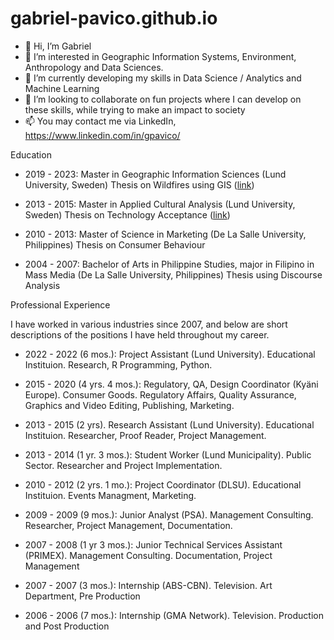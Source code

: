 # gabriel-pavico.github.io
- 👋 Hi, I’m Gabriel
- 👀 I’m interested in Geographic Information Systems, Environment, Anthropology and Data Sciences.
- 🌱 I’m currently developing my skills in Data Science / Analytics and Machine Learning
- 💞️ I’m looking to collaborate on fun projects where I can develop on these skills, while trying to make an impact to society
- 📫 You may contact me via LinkedIn, https://www.linkedin.com/in/gpavico/

Education

- 2019 - 2023: Master in Geographic Information Sciences (Lund University, Sweden)
Thesis on Wildfires using GIS (<a href='https://lup.lub.lu.se/student-papers/search/publication/9106803'>link</a>)

- 2013 - 2015: Master in Applied Cultural Analysis (Lund University, Sweden)
Thesis on Technology Acceptance (<a href='https://lup.lub.lu.se/student-papers/search/publication/5368539'>link</a>)

- 2010 - 2013: Master of Science in Marketing (De La Salle University, Philippines)
Thesis on Consumer Behaviour

- 2004 - 2007: Bachelor of Arts in Philippine Studies, major in Filipino in Mass Media (De La Salle University, Philippines)
Thesis using Discourse Analysis

Professional Experience

I have worked in various industries since 2007, and below are short descriptions of the positions I have held throughout my career.

- 2022 - 2022 (6 mos.): Project Assistant (Lund University). Educational Instituion. Research, R Programming, Python.

- 2015 - 2020 (4 yrs. 4 mos.): Regulatory, QA, Design Coordinator (Kyäni Europe). Consumer Goods. Regulatory Affairs, Quality Assurance, Graphics and Video Editing, Publishing, Marketing.

- 2013 - 2015 (2 yrs). Research Assistant (Lund University). Educational Instituion. Researcher, Proof Reader, Project Management.

- 2013 - 2014 (1 yr. 3 mos.): Student Worker (Lund Municipality). Public Sector. Researcher and Project Implementation.

- 2010 - 2012 (2 yrs. 1 mo.): Project Coordinator (DLSU). Educational Instituion. Events Managment, Marketing.

- 2009 - 2009 (9 mos.): Junior Analyst (PSA). Management Consulting. Researcher, Project Management, Documentation.

- 2007 - 2008 (1 yr 3 mos.): Junior Technical Services Assistant (PRIMEX). Management Consulting. Documentation, Project Management

- 2007 - 2007 (3 mos.): Internship (ABS-CBN). Television. Art Department, Pre Production

- 2006 - 2006 (7 mos.): Internship (GMA Network). Television. Production and Post Production

<!---
gabriel-pavico/gabriel-pavico is a ✨ special ✨ repository because its `README.md` (this file) appears on your GitHub profile.
You can click the Preview link to take a look at your changes.
--->
